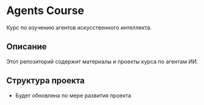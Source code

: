 # Agents Course

Курс по изучению агентов искусственного интеллекта.

## Описание
Этот репозиторий содержит материалы и проекты курса по агентам ИИ.

## Структура проекта
- Будет обновлена по мере развития проекта
